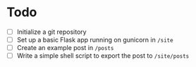 # Todo

- [ ] Initialize a git repository
- [ ] Set up a basic Flask app running on gunicorn in `/site`
- [ ] Create an example post in `/posts`
- [ ] Write a simple shell script to export the post to `/site/posts`
